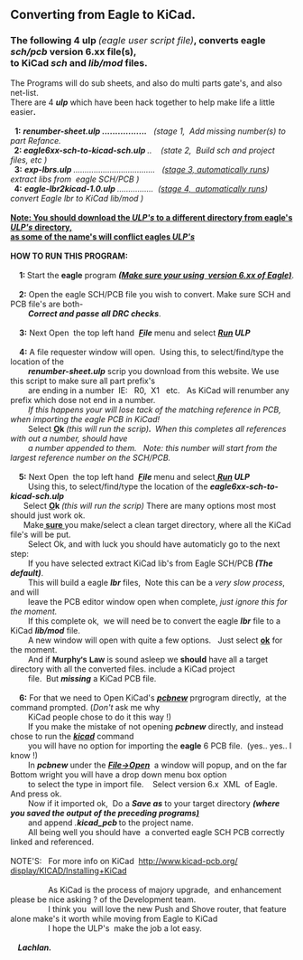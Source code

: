 <html xmlns="http://www.w3.org/1999/xhtml" xml:lang="en">
  <head>
    <meta content="text/html; charset=windows-1252" http-equiv="content-type">
  </head>
  <body>
    <h2>Converting from Eagle to KiCad.</h2>
    <h3>The following 4 ulp <span style="font-weight: normal; font-style: italic;">(eagle
        user script file)</span>, converts eagle <span style="font-style: italic;">sch/pcb</span>
      version 6.xx file(s),<br>
      to KiCad <span style="font-style: italic;">sch</span> and <span style="font-style: italic;">lib/mod</span>
      files.</h3>
    The Programs will do sub sheets, and also<span style="font-weight: normal;">
      do multi</span> parts gate's, and also net-list.<br>
    There are 4 <span style="font-weight: bold; font-style: italic;">ulp</span>
    which have been hack together to help make life a little easier<span style="font-weight: bold;">.</span><br>
    <br>
    &nbsp; <span style="font-weight: bold;">1:</span> <span style="font-style: italic;"><span
        style="font-weight: bold;">renumber-sheet.ulp .................</span>&nbsp;&nbsp;
      (stage 1,&nbsp; </span><span style="font-style: italic;"><span style="font-style: italic;">Add
        missing number(s) to part Refance.</span><span style="font-weight: bold;"><br>
        &nbsp; </span></span><span style="font-weight: bold;">2:</span><span style="font-style: italic;"><span
        style="font-weight: bold;"> eagle6xx-sch-to-kicad-sch.ulp </span>..&nbsp;&nbsp;&nbsp;
      (state 2,&nbsp; Build sch and project files, etc )<span style="font-weight: bold;"><br>
        &nbsp;</span></span><span style="font-weight: bold;"></span> <span style="font-weight: bold;">3:</span>
    <span style="font-style: italic;"><span style="font-weight: bold;">exp-lbrs.ulp
        </span>....................................&nbsp;&nbsp; (<span style="text-decoration: underline;"></span></span><span
      style="font-style: italic;"><span style="text-decoration: underline;"><span
          style="font-style: italic;"><span style="text-decoration: underline;"></span>stage
          3, automatically</span> runs</span>)&nbsp; extract libs from&nbsp;
      eagle SCH/PCB )<span style="font-weight: bold;"><br>
        &nbsp; </span></span><span style="font-weight: bold;">4:</span> <span
      style="font-style: italic;"><span style="font-weight: bold;">eagle-lbr2kicad-1.0.ulp
        </span>................&nbsp; (<span style="text-decoration: underline;"></span></span><span
      style="font-style: italic;"><span style="text-decoration: underline;"><span
          style="font-style: italic;">stage 4,&nbsp; automatically</span> runs</span>)
      convert Eagle lbr to KiCad lib/mod )<br>
    </span><span style="font-weight: bold; text-decoration: underline;"><br>
      Note: You should download the</span><span style="text-decoration: underline; font-style: italic; font-weight: bold;">
      ULP's </span><span style="font-weight: bold; text-decoration: underline;">to
      a different directory from eagle's <span style="font-style: italic;">ULP's</span>
      directory,<br>
      as some of the name's will conflict eagles <span style="font-style: italic;">ULP's</span></span><span
      style="font-style: italic;"><br>
      <span style="font-weight: bold;"><br>
      </span></span> <span style="font-weight: bold;">HOW TO RUN THIS PROGRAM:</span><br>
    <br>
    &nbsp;&nbsp;&nbsp; <span style="font-weight: bold;">1: </span>Start the <span
      style="font-weight: bold;">eagle</span> program <span style="font-weight: bold; text-decoration: underline; font-style: italic;">(Make
      sure your using&nbsp; version 6.xx of Eagle)</span>.<br>
    <br>
    &nbsp;&nbsp;&nbsp;<span style="font-weight: bold;"> 2:</span> Open the eagle
    SCH/PCB <span style="font-weight: bold;"></span> file you wish to convert.
    Make sure SCH and PCB file's are both-<br>
    &nbsp; &nbsp; &nbsp; &nbsp; <span style="font-weight: bold;"><span style="font-style: italic;">Correct
        and</span>&nbsp;<span style="font-style: italic;">passe all DRC checks</span></span>.<br>
    <br>
    &nbsp;&nbsp;&nbsp; <span style="font-weight: bold;">3:</span> Next
    Open&nbsp; the top left hand&nbsp; <span style="font-weight: bold; font-style: italic;"><span
        style="text-decoration: underline;">F</span>ile </span>menu and select
    <span style="text-decoration: underline;"> </span><span style="font-style: italic; font-weight: bold;"><span
        style="text-decoration: underline;">Run</span> ULP</span><br>
    <br>
    &nbsp;&nbsp;&nbsp; <span style="font-weight: bold;">4:</span> A file
    requester window will open.&nbsp; Using this, to select/find/type the
    location of the<br>
    &nbsp; &nbsp; &nbsp; &nbsp; <span style="font-style: italic; font-weight: bold;">renumber-sheet.ulp</span>
    scrip you download from this website. We use this script to make sure all
    part prefix's<br>
    &nbsp;&nbsp;&nbsp;&nbsp;&nbsp;&nbsp;&nbsp; are ending in a number&nbsp;
    IE:&nbsp;&nbsp; R0,&nbsp; X1&nbsp;&nbsp; etc.&nbsp;&nbsp; As KiCad will
    renumber any prefix which dose not end in a number.<br>
    &nbsp;&nbsp;&nbsp;&nbsp;&nbsp;&nbsp;&nbsp; <span style="font-style: italic;">If
      this happens your will lose tack of the matching reference in PCB, when
      importing the eagle PCB in KiCad!</span><br>
    &nbsp;&nbsp;&nbsp;&nbsp;&nbsp;&nbsp;&nbsp; Select <span style="font-weight: bold;"><span
        style="text-decoration: underline;">O</span>k </span><span style="font-style: italic;">(this
      will run the scrip)</span><span style="font-weight: bold;"><span style="font-style: italic;">.&nbsp;
        </span></span><span style="font-style: italic;">When this completes all
      references with out a number, should have<br>
      &nbsp;&nbsp;&nbsp;&nbsp;&nbsp;&nbsp;&nbsp; a number appended to
      them.&nbsp;&nbsp; Note: this number will start from the largest reference
      number on the SCH/PCB.</span><br>
    <span style="font-weight: bold;"><span style="font-style: italic;"> </span>&nbsp;&nbsp;&nbsp;&nbsp;&nbsp;&nbsp;
      <br> </span>&nbsp; &nbsp;<span style="font-weight: bold;"> 5:</span> Next
    Open&nbsp; the top left hand&nbsp; <span style="font-weight: bold; font-style: italic;"><span
        style="text-decoration: underline;">F</span>ile </span>menu and select<span
      style="text-decoration: underline;"> </span><span style="font-style: italic; font-weight: bold;"><span
        style="text-decoration: underline;">Run</span> ULP<br>
    </span>&nbsp;&nbsp;&nbsp;&nbsp;&nbsp;&nbsp;&nbsp; Using this, to
    select/find/type the location of the <span style="font-style: italic; font-weight: bold;">eagle6xx-sch-to-kicad-sch.ulp<br>
      &nbsp;&nbsp;&nbsp;&nbsp;&nbsp;&nbsp; </span>Select <span style="font-weight: bold;"><span
        style="text-decoration: underline;">O</span>k </span><span style="font-style: italic;">(this
      will run the scrip)&nbsp;</span>There are many options most most should
    just work ok.<span style="font-weight: bold;"><br>
      &nbsp;&nbsp;&nbsp;&nbsp;&nbsp;&nbsp; </span>Make<span style="font-weight: bold; text-decoration: underline;">
      sure </span>you make/select a clean target directory, where all the KiCad
    file's will be put.<br>
    &nbsp;&nbsp;&nbsp;&nbsp;&nbsp;&nbsp;&nbsp; Select Ok, and with luck you
    should have automaticly go to the next step:<br>
    &nbsp; &nbsp; &nbsp; &nbsp; If you have selected extract KiCad lib's from
    Eagle SCH/PCB<span style="font-weight: bold; font-style: italic;"> (The
      default)</span>.<br>
    &nbsp; &nbsp; &nbsp;&nbsp;&nbsp; This will build a eagle <span style="font-weight: bold; font-style: italic;">lbr</span>
    files,&nbsp; Note this can be a <span style="font-style: italic;">very slow
      process</span>,&nbsp; and will<br>
    &nbsp;&nbsp;&nbsp;&nbsp;&nbsp;&nbsp;&nbsp; leave the PCB editor window open
    when complete, <span style="font-style: italic;">just ignore this for the
      moment.</span><br>
    &nbsp;&nbsp;&nbsp;&nbsp;&nbsp;&nbsp;&nbsp; If this complete ok,&nbsp; we
    will need be to convert the eagle <span style="font-weight: bold; font-style: italic;">lbr</span>
    file to a KiCad <span style="font-weight: bold; font-style: italic;">lib/mod</span>
    file.<br>
    &nbsp;&nbsp;&nbsp;&nbsp;&nbsp;&nbsp;&nbsp; A new window will open with quite
    a few options.&nbsp;&nbsp; Just select <span style="font-weight: bold; text-decoration: underline;">ok</span>
    for the moment.<br>
    &nbsp;&nbsp;&nbsp;&nbsp;&nbsp;&nbsp;&nbsp; And if <font face="Tahoma,ARIAL,HELVETICA"><b>Murphy's
        Law </b></font> is sound asleep we <span style="font-weight: bold;">should</span>
    have all a target directory with all the converted files. include a KiCad
    project<br>
    &nbsp;&nbsp;&nbsp;&nbsp;&nbsp;&nbsp;&nbsp; file.&nbsp; But <span style="font-style: italic; font-weight: bold;">missing</span>
    a KiCad PCB file. <br>
    <br>
    &nbsp; &nbsp; <span style="font-weight: bold;">6:</span> For that we need
    to Open KiCad's <span style="font-weight: bold; font-style: italic; text-decoration: underline;">pcbnew</span>
    prgrogram directly,&nbsp; at the command prompted. (<span style="font-style: italic;">Don't</span>
    ask me why<br>
    &nbsp; &nbsp; &nbsp; &nbsp; KiCad people chose to do it this way !)<br>
    &nbsp; &nbsp; &nbsp; &nbsp; If you make the mistake of not opening <span style="font-weight: bold; font-style: italic;">pcbnew</span>
    directly, and instead chose to run the <span style="font-weight: bold; font-style: italic; text-decoration: underline;">kicad</span>
    command<br>
    &nbsp; &nbsp; &nbsp; &nbsp; you will have no option for importing the <span
      style="font-weight: bold;">eagle</span> 6 PCB file.&nbsp; (yes.. yes.. I
    know !)<br>
    &nbsp;&nbsp;&nbsp;&nbsp;&nbsp;&nbsp;&nbsp; In <span style="font-weight: bold; font-style: italic;">pcbnew</span>
    under the <span style="font-weight: bold; font-style: italic; text-decoration: underline;">File-&gt;Open</span>&nbsp;
    a window will popup, and on the far Bottom wright you will have a drop down
    menu box option<br>
    &nbsp; &nbsp; &nbsp; &nbsp; to select the type in import
    file.&nbsp;&nbsp;&nbsp; Select version 6.x&nbsp; XML&nbsp; of
    Eagle.&nbsp;&nbsp; And press ok.<br>
    &nbsp;&nbsp;&nbsp;&nbsp;&nbsp;&nbsp;&nbsp; Now if it imported ok,&nbsp; Do a
    <span style="font-style: italic; font-weight: bold;">Save as</span> to your
    target directory <span style="font-style: italic; font-weight: bold;">(where
      you saved the output of the preceding programs<span style="text-decoration: underline;">)<br>
      </span></span>&nbsp; &nbsp; &nbsp; &nbsp; and append&nbsp;<span style="font-style: italic;"><span
        style="font-weight: bold;"></span></span><span style="font-style: italic;"><span
        style="font-weight: bold;"></span>.</span><span style="font-style: italic; font-weight: bold;">kicad_pcb
      </span>to the project name.<span style="font-style: italic; font-weight: bold;"><span
        style="text-decoration: underline;"><br>
      </span></span>&nbsp;&nbsp;&nbsp;&nbsp;&nbsp;&nbsp;&nbsp; All being well
    you should have&nbsp; a converted eagle SCH PCB correctly linked and
    referenced.<br>
    <br>
    NOTE'S: &nbsp; For more info on KiCad&nbsp; <a href="http://www.kicad-pcb.org/display/KICAD/Installing+KiCad"
      target="_blank">http://www.kicad-pcb.org/<wbr>display/KICAD/Installing+KiCad</a>
    <div><wbr></div>
    &nbsp;&nbsp;&nbsp;&nbsp;&nbsp;&nbsp;&nbsp;&nbsp;&nbsp;&nbsp;&nbsp;&nbsp;&nbsp;&nbsp;&nbsp;&nbsp;
    As KiCad is the process of majory upgrade,&nbsp; and enhancement&nbsp;
    please be nice asking ? of the Development team.<br>
    &nbsp;&nbsp;&nbsp;&nbsp;&nbsp;&nbsp;&nbsp;&nbsp;&nbsp;&nbsp;&nbsp;&nbsp;&nbsp;&nbsp;&nbsp;&nbsp;
    I think you&nbsp; will love the new Push and Shove router, that feature
    alone make's it worth while moving from Eagle to KiCad<br>
    &nbsp;&nbsp;&nbsp;&nbsp;&nbsp;&nbsp;&nbsp;&nbsp;&nbsp;&nbsp;&nbsp;&nbsp;&nbsp;&nbsp;&nbsp;&nbsp;
    I hope the ULP's&nbsp; make the job a lot easy.<br>
    <i><i><b><i><br>
            &nbsp;&nbsp;&nbsp; Lachlan.<br>
            <br>
            <br>
            <i> </i></i></b></i></i>
  </body>
</html>
